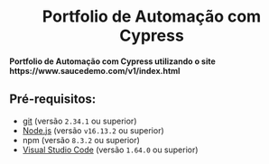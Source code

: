 <h1 align="center"> Portfolio de Automação com Cypress </h1> 
<h4>Portfolio de Automação com Cypress utilizando o site https://www.saucedemo.com/v1/index.html</h4>
<h2> Pré-requisitos:</h2>

- [git](https://git-scm.com/) (versão `2.34.1` ou superior)
- [Node.js](https://nodejs.org/en/) (versão `v16.13.2` ou superior)
- npm (versão `8.3.2` ou superior)
- [Visual Studio Code](https://code.visualstudio.com/) (versão `1.64.0` ou superior)
 

